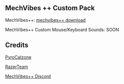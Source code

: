 ## MechVibes ++ Custom Pack

MechVibes++: [mechvibes++ download](https://github.com/PyroCalzone/MechVibesPlusPlus/releases/download/v2.4.0/MechvibesPlusPlus.Setup.2.4.0.exe)

MechVibes++ Custom Mouse/Keyboard Sounds: SOON

## Credits

[PyroCalzone](https://github.com/PyroCalzone)

[RazerTeam](https://github.com/RazerTeam)

[MechVibes++ Discord](https://discord.gg/CZ8Qgth2SW)
